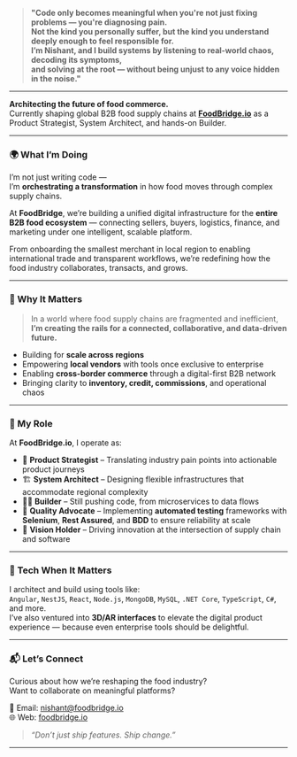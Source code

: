 > **"Code only becomes meaningful when you're not just fixing problems — you're diagnosing pain.  
> Not the kind you personally suffer, but the kind you understand deeply enough to feel responsible for.  
> I’m Nishant, and I build systems by listening to real-world chaos, decoding its symptoms,  
> and solving at the root — without being unjust to any voice hidden in the noise."**

---

**Architecting the future of food commerce.**  
Currently shaping global B2B food supply chains at **[FoodBridge.io](https://foodbridge.io)** as a Product Strategist, System Architect, and hands-on Builder.

---

### 🌍 What I’m Doing

I’m not just writing code —  
I’m **orchestrating a transformation** in how food moves through complex supply chains.

At **FoodBridge**, we’re building a unified digital infrastructure for the **entire B2B food ecosystem** — connecting sellers, buyers, logistics, finance, and marketing under one intelligent, scalable platform.

From onboarding the smallest merchant in local region to enabling international trade and transparent workflows, we’re redefining how the food industry collaborates, transacts, and grows.

---

### 🚀 Why It Matters

> In a world where food supply chains are fragmented and inefficient,  
> **I’m creating the rails for a connected, collaborative, and data-driven future.**

- Building for **scale across regions**
- Empowering **local vendors** with tools once exclusive to enterprise
- Enabling **cross-border commerce** through a digital-first B2B network
- Bringing clarity to **inventory, credit, commissions**, and operational chaos

---

### 🧠 My Role

At **FoodBridge.io**, I operate as:

- 🧭 **Product Strategist** – Translating industry pain points into actionable product journeys  
- 🏗️ **System Architect** – Designing flexible infrastructures that accommodate regional complexity  
- 🧑‍💻 **Builder** – Still pushing code, from microservices to data flows
- 🧪 **Quality Advocate** – Implementing **automated testing** frameworks with **Selenium**, **Rest Assured**, and **BDD** to ensure reliability at scale
- 🧠 **Vision Holder** – Driving innovation at the intersection of supply chain and software  

---

### 🔬 Tech When It Matters

I architect and build using tools like:  
`Angular`, `NestJS`, `React`, `Node.js`, `MongoDB`, `MySQL`, `.NET Core`, `TypeScript`, `C#`, and more.  
I’ve also ventured into **3D/AR interfaces** to elevate the digital product experience — because even enterprise tools should be delightful.

---

### 📬 Let’s Connect

Curious about how we’re reshaping the food industry?  
Want to collaborate on meaningful platforms?

📧 Email: [nishant@foodbridge.io](mailto:nishantdevekar@gmail.com)  
🌐 Web: [foodbridge.io](https://foodbridge.io)  

> *“Don’t just ship features. Ship change.”*

---
